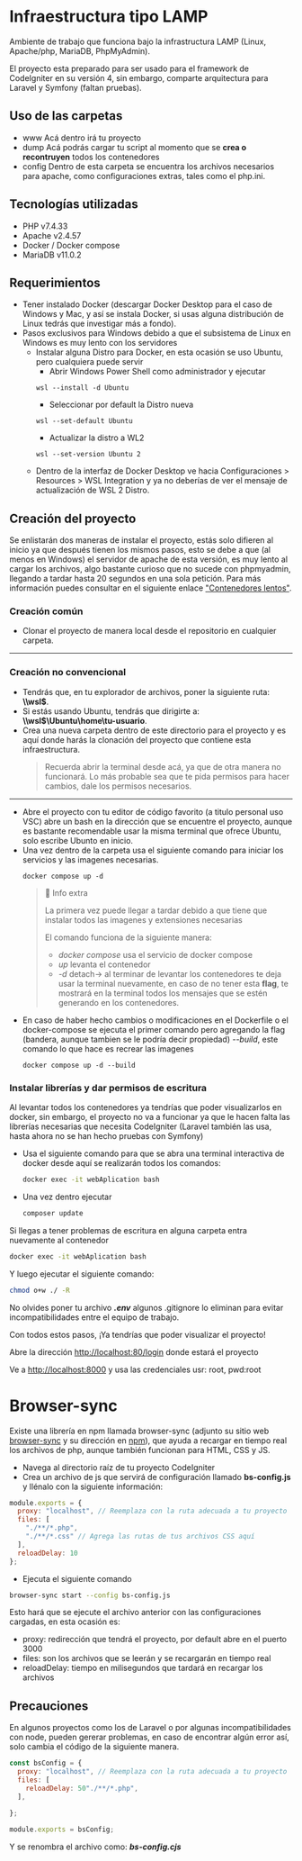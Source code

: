 # Infraestructura tipo LAMP

Ambiente de trabajo que funciona bajo la infrastructura LAMP (Linux, Apache/php, MariaDB, PhpMyAdmin).

El proyecto esta preparado para ser usado para el framework de CodeIgniter en su versión 4, sin embargo, comparte arquitectura para Laravel y Symfony (faltan pruebas).

## Uso de las carpetas
- www
  Acá dentro irá tu proyecto
- dump
  Acá podrás cargar tu script al momento que se **crea o recontruyen** todos los contenedores
- config
  Dentro de esta carpeta se encuentra los archivos necesarios para apache, como configuraciones extras, tales como el php.ini.
## Tecnologías utilizadas
- PHP v7.4.33
- Apache v2.4.57
- Docker / Docker compose
- MariaDB v11.0.2

## Requerimientos
- Tener instalado Docker (descargar Docker Desktop para el caso de Windows y Mac, y así se instala Docker, si usas alguna distribución de Linux tedrás que investigar más a fondo).
- Pasos exclusivos para Windows debido a que el subsistema de Linux en Windows es muy lento con los servidores
  - Instalar alguna Distro para Docker, en esta ocasión se uso Ubuntu, pero cualquiera puede servir
    - Abrir Windows Power Shell como administrador y ejecutar
    ```Power shell
    wsl --install -d Ubuntu
    ```
    - Seleccionar por default la Distro nueva
    ```Power shell
    wsl --set-default Ubuntu
    ```
    - Actualizar la distro a WL2
    ```Power shell
    wsl --set-version Ubuntu 2
    ```
  - Dentro de la interfaz de Docker Desktop ve hacia Configuraciones > Resources > WSL Integration y ya no deberías de ver el mensaje de actualización de WSL 2 Distro.

## Creación del proyecto
Se enlistarán dos maneras de instalar el proyecto, estás solo difieren al inicio ya que después tienen los mismos pasos, esto se debe a que (al menos en Windows) el servidor de apache de esta versión, es muy lento al cargar los archivos, algo bastante curioso que no sucede con phpmyadmin, llegando a tardar hasta 20 segundos en una sola petición.
Para más información puedes consultar en el siguiente enlace ["Contenedores lentos"](https://github.com/irradev/docker-windows-helps/blob/main/contenedores-muy-lentos.md).
### Creación común
- Clonar el proyecto de manera local desde el repositorio en cualquier carpeta.
---
### Creación no convencional
- Tendrás que, en tu explorador de archivos, poner la siguiente ruta: **\\\wsl$**.
- Si estás usando Ubuntu, tendrás que dirigirte a: **\\\wsl$\Ubuntu\home\tu-usuario**.
- Crea una nueva carpeta dentro de este directorio para el proyecto y es aquí donde harás la clonación del proyecto que contiene esta infraestructura.
  > Recuerda abrir la terminal desde acá, ya que de otra manera no funcionará. Lo más probable sea que te pida permisos para hacer cambios, dale los permisos necesarios.
---
- Abre el proyecto con tu editor de código favorito (a titulo personal uso VSC) abre un bash en la dirección que se encuentre el proyecto, aunque es bastante recomendable usar la misma terminal que ofrece Ubuntu, solo escribe Ubunto en inicio.
- Una vez dentro de la carpeta usa el siguiente comando para iniciar los servicios y las imagenes necesarias.
  ```Docker
  docker compose up -d
  ```
    > 📘 Info extra
    > 
    > La primera vez puede llegar a tardar debido a que tiene que instalar todos las imagenes y extensiones necesarias
    >
    > El comando funciona de la siguiente manera: 
    > - *docker compose* usa el servicio de docker compose
    > - *up* levanta el contenedor
    > - *-d* detach-> al terminar de levantar los contenedores te deja usar la terminal nuevamente, en caso de no tener esta **flag**, te mostrará en la terminal todos los mensajes que se estén generando en los contenedores.
- En caso de haber hecho cambios o modificaciones en el Dockerfile o el docker-compose se ejecuta el primer comando pero agregando la flag (bandera, aunque tambien se le podría decir propiedad) *--build*, este comando lo que hace es recrear las imagenes
  ```Docker
  docker compose up -d --build
  ```
### Instalar librerías y dar permisos de escritura
Al levantar todos los contenedores ya tendrías que poder visualizarlos en docker, sin embargo, el proyecto no va a funcionar ya que le hacen falta las librerías necesarias que necesita CodeIgniter (Laravel también las usa, hasta ahora no se han hecho pruebas con Symfony)

  - Usa el siguiente comando para que se abra una terminal interactiva de docker desde aquí se realizarán todos los comandos: 
    ```Bash
    docker exec -it webAplication bash
    ```
  - Una vez dentro ejecutar
    ```Bash
    composer update
    ```  
  Si llegas a tener problemas de escritura en alguna carpeta entra nuevamente al contenedor
  ```Bash
  docker exec -it webAplication bash
  ```

  Y luego ejecutar el siguiente comando:

  ``` bash
  chmod o+w ./ -R
  ```

No olvides poner tu archivo ***.env*** algunos .gitignore lo eliminan para evitar incompatibilidades entre el equipo de trabajo.

Con todos estos pasos, ¡Ya tendrías que poder visualizar el proyecto!

Abre la dirección [http://localhost:80/login](http://localhost:80/login) donde estará el proyecto

Ve a [http://localhost:8000](http://localhost:8000) y usa las credenciales usr: root, pwd:root

# Browser-sync

Existe una librería en npm llamada browser-sync (adjunto su sitio web [browser-sync](https://browsersync.io/) y su dirección en [npm](https://www.npmjs.com/package/browser-sync)), que ayuda a recargar en tiempo real los archivos de php, aunque también funcionan para HTML, CSS y JS.

- Navega al directorio raíz de tu proyecto CodeIgniter
- Crea un archivo de js que servirá de configuración llamado **bs-config.js** y llénalo con la siguiente información:

```jsx
module.exports = {
  proxy: "localhost", // Reemplaza con la ruta adecuada a tu proyecto
  files: [
    "./**/*.php",
    "./**/*.css" // Agrega las rutas de tus archivos CSS aquí
  ],
  reloadDelay: 10
};
```

- Ejecuta el siguiente comando

```bash
browser-sync start --config bs-config.js
```

Esto hará que se ejecute el archivo anterior con las configuraciones cargadas, en esta ocasión es:

- proxy: redirección que tendrá el proyecto, por default abre en el puerto 3000
- files: son los archivos que se leerán y se recargarán en tiempo real
- reloadDelay: tiempo en milisegundos que tardará en recargar los archivos

## Precauciones

En algunos proyectos como los de Laravel o por algunas incompatibilidades con node, pueden gererar problemas, en caso de encontrar algún error así, solo cambia el código de la siguiente manera.

```jsx
const bsConfig = {
  proxy: "localhost", // Reemplaza con la ruta adecuada a tu proyecto
  files: [
    reloadDelay: 50"./**/*.php",
  ],
  
};

module.exports = bsConfig;
```

Y se renombra el archivo como: 
***bs-config.cjs***